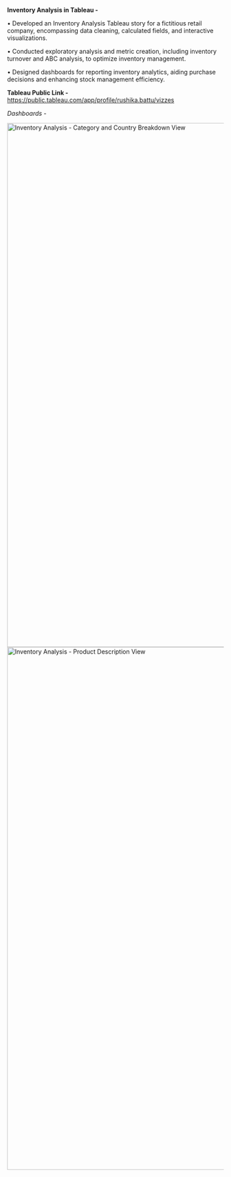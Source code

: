**Inventory Analysis in Tableau -**

•	Developed an Inventory Analysis Tableau story for a fictitious retail company, encompassing data cleaning, calculated fields, and interactive visualizations.

•	Conducted exploratory analysis and metric creation, including inventory turnover and ABC analysis, to optimize inventory management.

•	Designed dashboards for reporting inventory analytics, aiding purchase decisions and enhancing stock management efficiency.


**Tableau Public Link -** https://public.tableau.com/app/profile/rushika.battu/vizzes

*Dashboards -*

<img width="1216" alt="Inventory Analysis - Category and Country Breakdown View" src="https://github.com/RushikaBattu/portfolio-projects/assets/135265999/8714952e-4869-4221-98fa-967014512775">

<img width="1213" alt="Inventory Analysis - Product Description View" src="https://github.com/RushikaBattu/portfolio-projects/assets/135265999/be2852b9-abcc-44fd-a05c-6baa598fad59">
